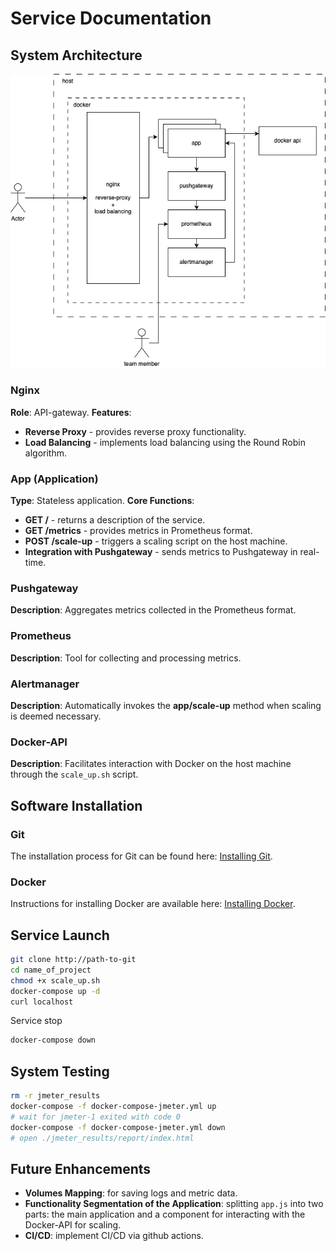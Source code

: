 # Service Documentation

## System Architecture

![System design](documentation/system-design.png)

### Nginx
**Role**: API-gateway.
**Features**:
- **Reverse Proxy** - provides reverse proxy functionality.
- **Load Balancing** - implements load balancing using the Round Robin algorithm.

### App (Application)
**Type**: Stateless application.
**Core Functions**:
- **GET /** - returns a description of the service.
- **GET /metrics** - provides metrics in Prometheus format.
- **POST /scale-up** - triggers a scaling script on the host machine.
- **Integration with Pushgateway** - sends metrics to Pushgateway in real-time.

### Pushgateway
**Description**: Aggregates metrics collected in the Prometheus format.

### Prometheus
**Description**: Tool for collecting and processing metrics.

### Alertmanager
**Description**: Automatically invokes the **app/scale-up** method when scaling is deemed necessary.

### Docker-API
**Description**: Facilitates interaction with Docker on the host machine through the `scale_up.sh` script.

## Software Installation

### Git
The installation process for Git can be found here: [Installing Git](https://git-scm.com/book/en/v2/Getting-Started-Installing-Git).

### Docker
Instructions for installing Docker are available here: [Installing Docker](https://docs.docker.com/engine/install/).

## Service Launch
```bash
git clone http://path-to-git
cd name_of_project
chmod +x scale_up.sh
docker-compose up -d
curl localhost
```

Service stop
```bash
docker-compose down
```

## System Testing
```bash
rm -r jmeter_results
docker-compose -f docker-compose-jmeter.yml up
# wait for jmeter-1 exited with code 0
docker-compose -f docker-compose-jmeter.yml down
# open ./jmeter_results/report/index.html
```

## Future Enhancements

- **Volumes Mapping**: for saving logs and metric data.
- **Functionality Segmentation of the Application**: splitting `app.js` into two parts: the main application and a component for interacting with the Docker-API for scaling.
- **CI/CD**: implement CI/CD via github actions.
